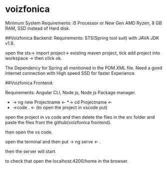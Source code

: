 # voizfonica

  Minimum System Requirements:
  i5 Processor or New Gen AMD Ryzen, 8 GB RAM, SSD instead of Hard disk.

##Voizfonica Backend:
  Requirements: STS(Spring tool suit) with JAVA JDK v1.8.
  
  open the sts-> import project-> existing maven project, tick add project into workspace -> then click ok.
  
  The Dependency for Spring all mentioned in the POM.XML file. Need a good Internet connection with High speed SSD for faster Experience.
  
  
  
##Voizfonica Frontend:
  
  Requirements: Angular CLI, Node js, Node js Package manager.
  
  * -> ng new Projectname <-
  *-> cd Projectname <-
  * ->code . <-   (to open the project in vscode put)
  
  open the project in vs code and then delete the files in the src folder and paste the files from the github(voizfonica frontend).
  
  then open the vs code. 
  
  open the terminal and then put -> ng serve <- .
  
  then the server will start.
  
  to check that open the localhost:4200/home in the browser.
  
  
  
